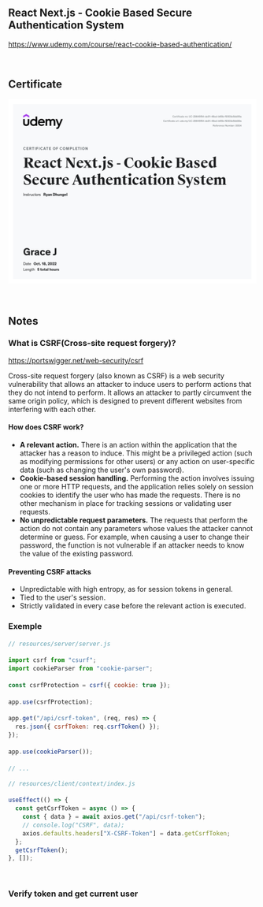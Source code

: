 ## React Next.js - Cookie Based Secure Authentication System

https://www.udemy.com/course/react-cookie-based-authentication/

<br/>

## Certificate
![Certificate of completion](./Certificate.jpg)

<br/>

## Notes

### What is CSRF(Cross-site request forgery)?
https://portswigger.net/web-security/csrf

Cross-site request forgery (also known as CSRF) is a web security vulnerability that allows an attacker to induce users to perform actions that they do not intend to perform. It allows an attacker to partly circumvent the same origin policy, which is designed to prevent different websites from interfering with each other.

#### How does CSRF work?
- **A relevant action.** There is an action within the application that the attacker has a reason to induce. This might be a privileged action (such as modifying permissions for other users) or any action on user-specific data (such as changing the user's own password).
- **Cookie-based session handling.** Performing the action involves issuing one or more HTTP requests, and the application relies solely on session cookies to identify the user who has made the requests. There is no other mechanism in place for tracking sessions or validating user requests.
- **No unpredictable request parameters.** The requests that perform the action do not contain any parameters whose values the attacker cannot determine or guess. For example, when causing a user to change their password, the function is not vulnerable if an attacker needs to know the value of the existing password.

#### Preventing CSRF attacks
- Unpredictable with high entropy, as for session tokens in general.
- Tied to the user's session.
- Strictly validated in every case before the relevant action is executed.


### Exemple

```javascript
// resources/server/server.js

import csrf from "csurf";
import cookieParser from "cookie-parser";

const csrfProtection = csrf({ cookie: true });

app.use(csrfProtection);

app.get("/api/csrf-token", (req, res) => {
  res.json({ csrfToken: req.csrfToken() });
});

app.use(cookieParser());

// ...
```

```javascript
// resources/client/context/index.js

useEffect(() => {
  const getCsrfToken = async () => {
    const { data } = await axios.get("/api/csrf-token");
    // console.log("CSRF", data);
    axios.defaults.headers["X-CSRF-Token"] = data.getCsrfToken;
  };
  getCsrfToken();
}, []);
```

<br/>

### Verify token and get current user





